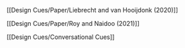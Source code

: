 [[Design Cues/Paper/Liebrecht and van Hooijdonk (2020)]]

[[Design Cues/Paper/Roy and Naidoo (2021)]]

[[Design Cues/Conversational Cues]]